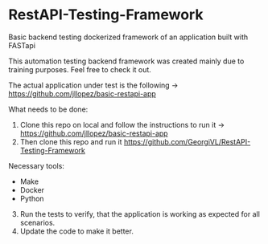 # RestAPI-Testing-Framework
Basic backend testing dockerized framework of an application built with FASTapi

This automation testing backend framework was created mainly due to training purposes.
Feel free to check it out.

The actual application under test is the following -> https://github.com/jllopez/basic-restapi-app

What needs to be done:
1. Clone this repo on local and follow the instructions to run it -> https://github.com/jllopez/basic-restapi-app
2. Then clone this repo and run it https://github.com/GeorgiVL/RestAPI-Testing-Framework

Necessary tools:
- Make
- Docker
- Python

3. Run the tests to verify, that the application is working as expected for all scenarios.
4. Update the code to make it better.
